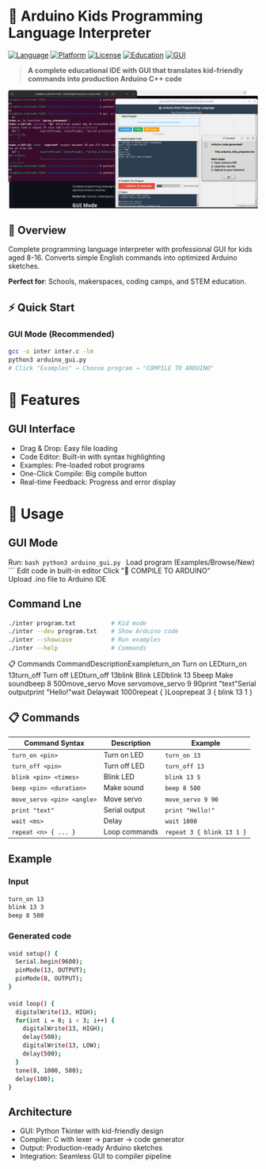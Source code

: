 # 🤖 Arduino Kids Programming Language Interpreter

[![Language](https://img.shields.io/badge/Language-C-blue.svg)](https://en.wikipedia.org/wiki/C_(programming_language))
[![Platform](https://img.shields.io/badge/Platform-Arduino-green.svg)](https://www.arduino.cc/)
[![License](https://img.shields.io/badge/License-MIT-yellow.svg)](LICENSE)
[![Education](https://img.shields.io/badge/Purpose-STEM_Education-purple.svg)](README.md)
[![GUI](https://img.shields.io/badge/GUI-Python_Tkinter-orange.svg)](arduino_gui.py)

> **A complete educational IDE with GUI that translates kid-friendly commands into production Arduino C++ code**

![Arduino Kids Programming GUI](screenshot.png)

## 🌟 Overview

Complete programming language interpreter with professional GUI for kids aged 8-16. Converts simple English commands into optimized Arduino sketches.

**Perfect for**: Schools, makerspaces, coding camps, and STEM education.

## ⚡ Quick Start

### GUI Mode (Recommended)
```bash
gcc -o inter inter.c -lm
python3 arduino_gui.py
# Click "Examples" → Choose program → "COMPILE TO ARDUINO"
```

# 🚀 Features
## GUI Interface

- Drag & Drop: Easy file loading
- Code Editor: Built-in with syntax highlighting
- Examples: Pre-loaded robot programs
- One-Click Compile: Big compile button
- Real-time Feedback: Progress and error display

# 📖 Usage
## GUI Mode

Run: ```bash python3 arduino_gui.py ```
Load program (Examples/Browse/New) ```
Edit code in built-in editor
Click "🚀 COMPILE TO ARDUINO"  
Upload .ino file to Arduino IDE
## Command Lne 
```bash
./inter program.txt          # Kid mode
./inter --dev program.txt    # Show Arduino code
./inter --showcase           # Run examples
./inter --help               # Commands
```
📋 Commands
CommandDescriptionExampleturn_on <pin>Turn on LEDturn_on 13turn_off <pin>Turn off LEDturn_off 13blink <pin> <times>Blink LEDblink 13 5beep <pin> <duration>Make soundbeep 8 500move_servo <pin> <angle>Move servomove_servo 9 90print "text"Serial outputprint "Hello!"wait <ms>Delaywait 1000repeat <n> { }Looprepeat 3 { blink 13 1 }

## 📋 Commands

| Command Syntax               | Description       | Example                |
|-----------------------------|-------------------|------------------------|
| `turn_on <pin>`             | Turn on LED       | `turn_on 13`          |
| `turn_off <pin>`            | Turn off LED      | `turn_off 13`         |
| `blink <pin> <times>`       | Blink LED         | `blink 13 5`          |
| `beep <pin> <duration>`     | Make sound        | `beep 8 500`          |
| `move_servo <pin> <angle>`  | Move servo        | `move_servo 9 90`     |
| `print "text"`              | Serial output     | `print "Hello!"`      |
| `wait <ms>`                 | Delay             | `wait 1000`           |
| `repeat <n> { ... }`        | Loop commands     | `repeat 3 { blink 13 1 }` |

## Example 
### Input

```bash
turn_on 13
blink 13 3
beep 8 500
```

### Generated code

```bash
void setup() {
  Serial.begin(9600);
  pinMode(13, OUTPUT);
  pinMode(8, OUTPUT);
}

void loop() {
  digitalWrite(13, HIGH);
  for(int i = 0; i < 3; i++) {
    digitalWrite(13, HIGH);
    delay(500);
    digitalWrite(13, LOW);
    delay(500);
  }
  tone(8, 1000, 500);
  delay(100);
}
```
## Architecture 
- GUI: Python Tkinter with kid-friendly design
- Compiler: C with lexer → parser → code generator
- Output: Production-ready Arduino sketches
- Integration: Seamless GUI to compiler pipeline
